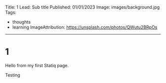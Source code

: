 Title: 1
Lead: Sub title
Published: 01/01/2023
Image: images/background.jpg
Tags:
  - thoughts
  - learning
ImageAttribution: https://unsplash.com/photos/QWutu2BRpOs
---
# 1

Hello from my first Statiq page.

Testing
